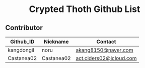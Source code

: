 <img href="images/logo.png">
<h1 align="center">Crypted Thoth Github List</h1>
<h2>Contributor</h2>
<table>
    <thead>
        <tr>
            <th>Github_ID</th>
            <th>Nickname</th>
            <th>Contact</th>
        </tr>
    </thead>
    <tbody>
        <tr>
            <td>kangdongil</td>
            <td>noru</td>
            <td>
                <a href="https://github.com/cryptedThoth">
                    akang8150@naver.com
                </a>
            </td>
        </tr>
         <tr>
            <td>Castanea02</td>
            <td>Castanea02</td>
            <td>
                <a href="https://github.com/cryptedThoth">
                    act.ciders02@icloud.com
                </a>
            </td>
        </tr>
    </tbody>
</table>
